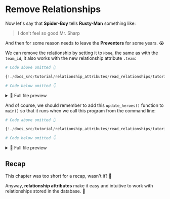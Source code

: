 # Remove Relationships

Now let's say that **Spider-Boy** tells **Rusty-Man** something like:

> I don't feel so good Mr. Sharp

And then for some reason needs to leave the **Preventers** for some years. 😭

We can remove the relationship by setting it to `None`, the same as with the `team_id`, it also works with the new relationship attribute `.team`:

```Python hl_lines="9"
# Code above omitted 👆

{!./docs_src/tutorial/relationship_attributes/read_relationships/tutorial002.py[ln:105-116]!}

# Code below omitted 👇
```

<details>
<summary>👀 Full file preview</summary>

```Python
{!./docs_src/tutorial/relationship_attributes/read_relationships/tutorial002.py!}
```

</details>

And of course, we should remember to add this `update_heroes()` function to `main()` so that it runs when we call this program from the command line:

```Python hl_lines="7"
# Code above omitted 👆

{!./docs_src/tutorial/relationship_attributes/read_relationships/tutorial002.py[ln:119-123]!}

# Code below omitted 👇
```

<details>
<summary>👀 Full file preview</summary>

```Python
{!./docs_src/tutorial/relationship_attributes/read_relationships/tutorial002.py!}
```

</details>

## Recap

This chapter was too short for a recap, wasn't it? 🤔

Anyway, **relationship attributes** make it easy and intuitive to work with relationships stored in the database. 🎉
